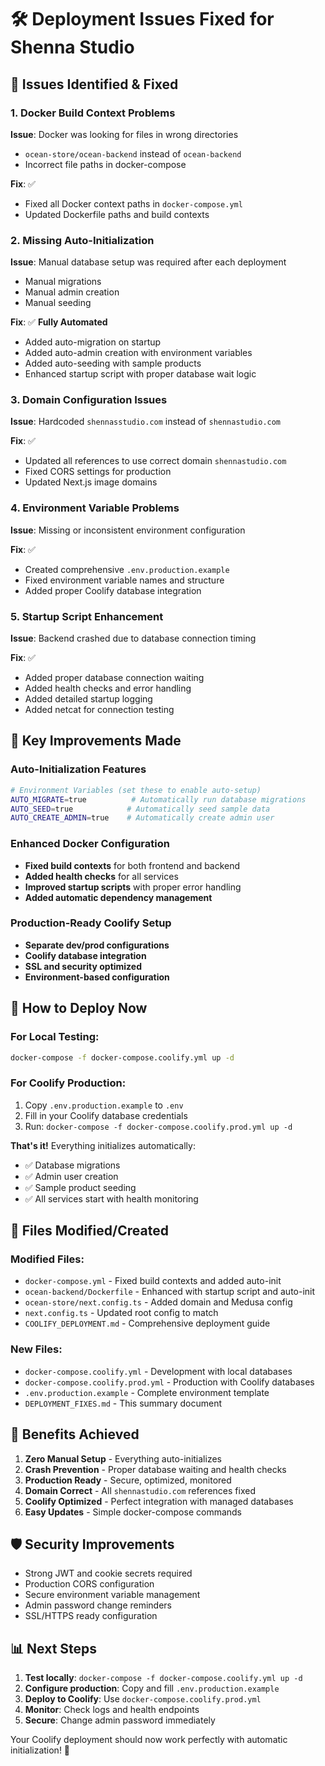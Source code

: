 # 🛠️ Deployment Issues Fixed for Shenna Studio

## 🚨 Issues Identified & Fixed

### 1. **Docker Build Context Problems**

**Issue**: Docker was looking for files in wrong directories

- `ocean-store/ocean-backend` instead of `ocean-backend`
- Incorrect file paths in docker-compose

**Fix**: ✅

- Fixed all Docker context paths in `docker-compose.yml`
- Updated Dockerfile paths and build contexts

### 2. **Missing Auto-Initialization**

**Issue**: Manual database setup was required after each deployment

- Manual migrations
- Manual admin creation
- Manual seeding

**Fix**: ✅ **Fully Automated**

- Added auto-migration on startup
- Added auto-admin creation with environment variables
- Added auto-seeding with sample products
- Enhanced startup script with proper database wait logic

### 3. **Domain Configuration Issues**

**Issue**: Hardcoded `shennasstudio.com` instead of `shennastudio.com`

**Fix**: ✅

- Updated all references to use correct domain `shennastudio.com`
- Fixed CORS settings for production
- Updated Next.js image domains

### 4. **Environment Variable Problems**

**Issue**: Missing or inconsistent environment configuration

**Fix**: ✅

- Created comprehensive `.env.production.example`
- Fixed environment variable names and structure
- Added proper Coolify database integration

### 5. **Startup Script Enhancement**

**Issue**: Backend crashed due to database connection timing

**Fix**: ✅

- Added proper database connection waiting
- Added health checks and error handling
- Added detailed startup logging
- Added netcat for connection testing

## 🎯 Key Improvements Made

### Auto-Initialization Features

```bash
# Environment Variables (set these to enable auto-setup)
AUTO_MIGRATE=true          # Automatically run database migrations
AUTO_SEED=true            # Automatically seed sample data
AUTO_CREATE_ADMIN=true    # Automatically create admin user
```

### Enhanced Docker Configuration

- **Fixed build contexts** for both frontend and backend
- **Added health checks** for all services
- **Improved startup scripts** with proper error handling
- **Added automatic dependency management**

### Production-Ready Coolify Setup

- **Separate dev/prod configurations**
- **Coolify database integration**
- **SSL and security optimized**
- **Environment-based configuration**

## 🚀 How to Deploy Now

### For Local Testing:

```bash
docker-compose -f docker-compose.coolify.yml up -d
```

### For Coolify Production:

1. Copy `.env.production.example` to `.env`
2. Fill in your Coolify database credentials
3. Run: `docker-compose -f docker-compose.coolify.prod.yml up -d`

**That's it!** Everything initializes automatically:

- ✅ Database migrations
- ✅ Admin user creation
- ✅ Sample product seeding
- ✅ All services start with health monitoring

## 🔧 Files Modified/Created

### Modified Files:

- `docker-compose.yml` - Fixed build contexts and added auto-init
- `ocean-backend/Dockerfile` - Enhanced with startup script and auto-init
- `ocean-store/next.config.ts` - Added domain and Medusa config
- `next.config.ts` - Updated root config to match
- `COOLIFY_DEPLOYMENT.md` - Comprehensive deployment guide

### New Files:

- `docker-compose.coolify.yml` - Development with local databases
- `docker-compose.coolify.prod.yml` - Production with Coolify databases
- `.env.production.example` - Complete environment template
- `DEPLOYMENT_FIXES.md` - This summary document

## 🎉 Benefits Achieved

1. **Zero Manual Setup** - Everything auto-initializes
2. **Crash Prevention** - Proper database waiting and health checks
3. **Production Ready** - Secure, optimized, monitored
4. **Domain Correct** - All `shennastudio.com` references fixed
5. **Coolify Optimized** - Perfect integration with managed databases
6. **Easy Updates** - Simple docker-compose commands

## 🛡️ Security Improvements

- Strong JWT and cookie secrets required
- Production CORS configuration
- Secure environment variable management
- Admin password change reminders
- SSL/HTTPS ready configuration

## 📊 Next Steps

1. **Test locally**: `docker-compose -f docker-compose.coolify.yml up -d`
2. **Configure production**: Copy and fill `.env.production.example`
3. **Deploy to Coolify**: Use `docker-compose.coolify.prod.yml`
4. **Monitor**: Check logs and health endpoints
5. **Secure**: Change admin password immediately

Your Coolify deployment should now work perfectly with automatic initialization! 🎊

